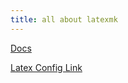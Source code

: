 ```yaml
---
title: all about latexmk
---
```


[Docs](https://texdoc.org/serve/latexmk.man1.pdf/0)

[Latex Config Link](https://github.com/e-dschungel/latexmk-config)
